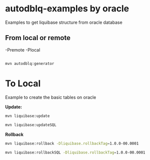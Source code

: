 # autodblq-examples by oracle
Examples to get liquibase structure from oracle database

## From local or remote

-Premote
-Plocal

## 

```bash
mvn autodblq:generator
```

# To Local
Example to create the basic tables on oracle

**Update:**

```bash
mvn liquibase:update
```

```bash
mvn liquibase:updateSQL
```

**Rollback**

```bash
mvn liquibase:rollback -Dliquibase.rollbackTag=1.0.0-00.0001
```

```bash
mvn liquibase:rollbackSQL -Dliquibase.rollbackTag=1.0.0-00.0001
```
